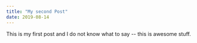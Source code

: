 ```yaml
---
title: "My second Post"
date: 2019-08-14
---
```


This is my first post and I do not know what to say -- this is awesome stuff.
